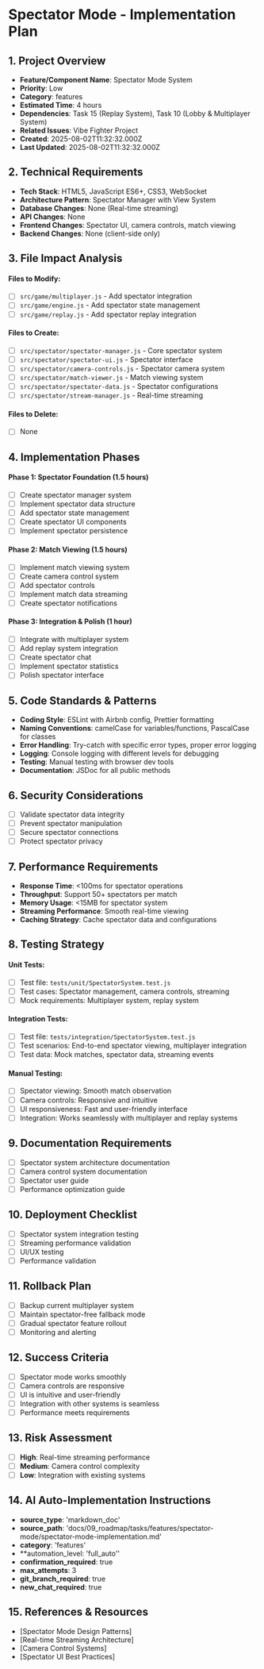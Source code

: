 # Spectator Mode - Implementation Plan

## 1. Project Overview
- **Feature/Component Name**: Spectator Mode System
- **Priority**: Low
- **Category**: features
- **Estimated Time**: 4 hours
- **Dependencies**: Task 15 (Replay System), Task 10 (Lobby & Multiplayer System)
- **Related Issues**: Vibe Fighter Project
- **Created**: 2025-08-02T11:32:32.000Z
- **Last Updated**: 2025-08-02T11:32:32.000Z

## 2. Technical Requirements
- **Tech Stack**: HTML5, JavaScript ES6+, CSS3, WebSocket
- **Architecture Pattern**: Spectator Manager with View System
- **Database Changes**: None (Real-time streaming)
- **API Changes**: None
- **Frontend Changes**: Spectator UI, camera controls, match viewing
- **Backend Changes**: None (client-side only)

## 3. File Impact Analysis
#### Files to Modify:
- [ ] `src/game/multiplayer.js` - Add spectator integration
- [ ] `src/game/engine.js` - Add spectator state management
- [ ] `src/game/replay.js` - Add spectator replay integration

#### Files to Create:
- [ ] `src/spectator/spectator-manager.js` - Core spectator system
- [ ] `src/spectator/spectator-ui.js` - Spectator interface
- [ ] `src/spectator/camera-controls.js` - Spectator camera system
- [ ] `src/spectator/match-viewer.js` - Match viewing system
- [ ] `src/spectator/spectator-data.js` - Spectator configurations
- [ ] `src/spectator/stream-manager.js` - Real-time streaming

#### Files to Delete:
- [ ] None

## 4. Implementation Phases

#### Phase 1: Spectator Foundation (1.5 hours)
- [ ] Create spectator manager system
- [ ] Implement spectator data structure
- [ ] Add spectator state management
- [ ] Create spectator UI components
- [ ] Implement spectator persistence

#### Phase 2: Match Viewing (1.5 hours)
- [ ] Implement match viewing system
- [ ] Create camera control system
- [ ] Add spectator controls
- [ ] Implement match data streaming
- [ ] Create spectator notifications

#### Phase 3: Integration & Polish (1 hour)
- [ ] Integrate with multiplayer system
- [ ] Add replay system integration
- [ ] Create spectator chat
- [ ] Implement spectator statistics
- [ ] Polish spectator interface

## 5. Code Standards & Patterns
- **Coding Style**: ESLint with Airbnb config, Prettier formatting
- **Naming Conventions**: camelCase for variables/functions, PascalCase for classes
- **Error Handling**: Try-catch with specific error types, proper error logging
- **Logging**: Console logging with different levels for debugging
- **Testing**: Manual testing with browser dev tools
- **Documentation**: JSDoc for all public methods

## 6. Security Considerations
- [ ] Validate spectator data integrity
- [ ] Prevent spectator manipulation
- [ ] Secure spectator connections
- [ ] Protect spectator privacy

## 7. Performance Requirements
- **Response Time**: <100ms for spectator operations
- **Throughput**: Support 50+ spectators per match
- **Memory Usage**: <15MB for spectator system
- **Streaming Performance**: Smooth real-time viewing
- **Caching Strategy**: Cache spectator data and configurations

## 8. Testing Strategy

#### Unit Tests:
- [ ] Test file: `tests/unit/SpectatorSystem.test.js`
- [ ] Test cases: Spectator management, camera controls, streaming
- [ ] Mock requirements: Multiplayer system, replay system

#### Integration Tests:
- [ ] Test file: `tests/integration/SpectatorSystem.test.js`
- [ ] Test scenarios: End-to-end spectator viewing, multiplayer integration
- [ ] Test data: Mock matches, spectator data, streaming events

#### Manual Testing:
- [ ] Spectator viewing: Smooth match observation
- [ ] Camera controls: Responsive and intuitive
- [ ] UI responsiveness: Fast and user-friendly interface
- [ ] Integration: Works seamlessly with multiplayer and replay systems

## 9. Documentation Requirements
- [ ] Spectator system architecture documentation
- [ ] Camera control system documentation
- [ ] Spectator user guide
- [ ] Performance optimization guide

## 10. Deployment Checklist
- [ ] Spectator system integration testing
- [ ] Streaming performance validation
- [ ] UI/UX testing
- [ ] Performance validation

## 11. Rollback Plan
- [ ] Backup current multiplayer system
- [ ] Maintain spectator-free fallback mode
- [ ] Gradual spectator feature rollout
- [ ] Monitoring and alerting

## 12. Success Criteria
- [ ] Spectator mode works smoothly
- [ ] Camera controls are responsive
- [ ] UI is intuitive and user-friendly
- [ ] Integration with other systems is seamless
- [ ] Performance meets requirements

## 13. Risk Assessment
- [ ] **High**: Real-time streaming performance
- [ ] **Medium**: Camera control complexity
- [ ] **Low**: Integration with existing systems

## 14. AI Auto-Implementation Instructions
- **source_type**: 'markdown_doc'
- **source_path**: 'docs/09_roadmap/tasks/features/spectator-mode/spectator-mode-implementation.md'
- **category**: 'features'
- **automation_level: 'full_auto''
- **confirmation_required**: true
- **max_attempts**: 3
- **git_branch_required**: true
- **new_chat_required**: true

## 15. References & Resources
- [Spectator Mode Design Patterns]
- [Real-time Streaming Architecture]
- [Camera Control Systems]
- [Spectator UI Best Practices] 